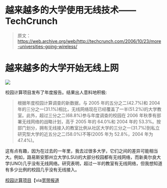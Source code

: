 # 越来越多的大学使用无线技术——TechCrunch

> 原文：<https://web.archive.org/web/http://techcrunch.com/2006/10/23/more-universities-going-wireless/>

# 越来越多的大学开始无线上网

![](img/abffab652ea8962a5a28921068492924.png)

校园计算项目发布了年度报告。结果出人意料地积极:

> 根据年度校园计算调查的新数据，与 2005 年的五分之二(42.7%)和 2004 年的三分之一(31.1%)相比，无线网络现在已经覆盖了一半(51.2%)的大学教室。此外，超过三分之二(68.8%)参与年度调查的校园在 2006 年秋季有部署无线网络的战略计划，高于 2005 年的 64.0%和 2004 年的 53.3%。按部门划分，拥有无线接入的教室比例从社区大学的三分之一(31.7%)到私立研究型大学的近五分之二(58.0%)不等(2005 年为 52.8%，2004 年为 47.4%)。

这有点有趣，因为在过去的一年里，我去过很多大学，它们之间的差异可能相当大。例如，路易斯安那州立大学(LSU)的大部分校园都有无线网络，而新奥尔良大学(UNO)几乎没有无线网络。研究表明，超过一半的教室有无线网络，但我想知道有多少比例的校园几乎没有无线接入。

[校园计算项目](https://web.archive.org/web/20210228072059/http://www.campuscomputing.net/)【via[宽带报道](https://web.archive.org/web/20210228072059/http://www.dslreports.com/shownews/79022)